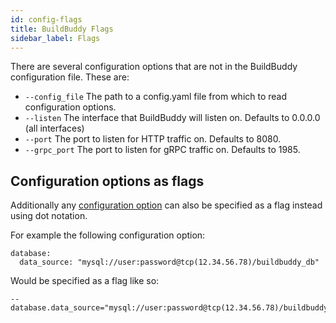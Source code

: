 ```yaml
---
id: config-flags
title: BuildBuddy Flags
sidebar_label: Flags
---
```


There are several configuration options that are not in the BuildBuddy configuration file. These are:

- `--config_file` The path to a config.yaml file from which to read configuration options.
- `--listen` The interface that BuildBuddy will listen on. Defaults to 0.0.0.0 (all interfaces)
- `--port` The port to listen for HTTP traffic on. Defaults to 8080.
- `--grpc_port` The port to listen for gRPC traffic on. Defaults to 1985.

## Configuration options as flags

Additionally any [configuration option](config.md) can also be specified as a flag instead using dot notation.

For example the following configuration option:

```
database:
  data_source: "mysql://user:password@tcp(12.34.56.78)/buildbuddy_db"
```

Would be specified as a flag like so:

```
--database.data_source="mysql://user:password@tcp(12.34.56.78)/buildbuddy_db"
```
